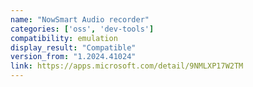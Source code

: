 ```yaml
---
name: "NowSmart Audio recorder"
categories: ['oss', 'dev-tools']
compatibility: emulation
display_result: "Compatible"
version_from: "1.2024.41024"
link: https://apps.microsoft.com/detail/9NMLXP17W2TM
---
```

